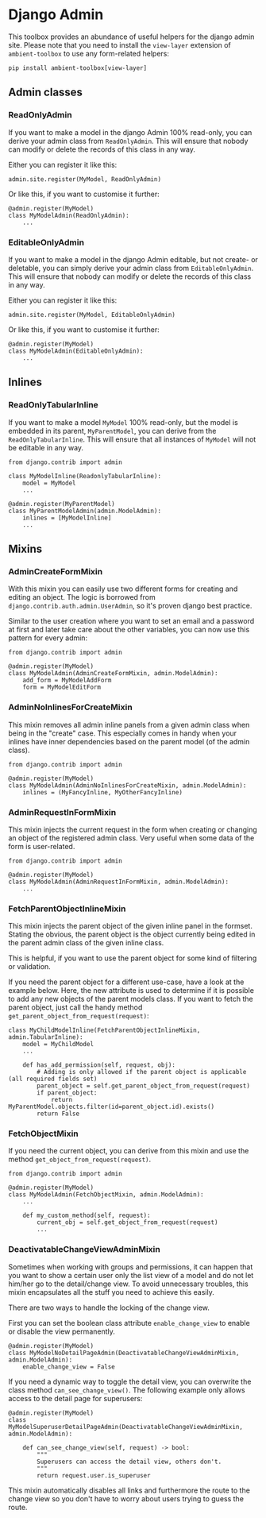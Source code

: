# Django Admin

This toolbox provides an abundance of useful helpers for the django admin site. Please note that you need to install
the `view-layer` extension of `ambient-toolbox` to use any form-related helpers:

    pip install ambient-toolbox[view-layer]

## Admin classes

### ReadOnlyAdmin

If you want to make a model in the django Admin 100% read-only, you can derive your admin class from ``ReadOnlyAdmin``.
This will ensure that nobody can modify or delete the records of this class in any way.

Either you can register it like this:

````
admin.site.register(MyModel, ReadOnlyAdmin)
````

Or like this, if you want to customise it further:

````
@admin.register(MyModel)
class MyModelAdmin(ReadOnlyAdmin):
    ...
````

### EditableOnlyAdmin

If you want to make a model in the django Admin editable, but not create- or deletable, you can simply derive your admin
class from ``EditableOnlyAdmin``. This will ensure that nobody can modify or delete the records of this class in any
way.

Either you can register it like this:

````
admin.site.register(MyModel, EditableOnlyAdmin)
````

Or like this, if you want to customise it further:

````
@admin.register(MyModel)
class MyModelAdmin(EditableOnlyAdmin):
    ...
````

## Inlines

### ReadOnlyTabularInline

If you want to make a model ``MyModel`` 100% read-only, but the model is embedded in its parent, `MyParentModel`, you
can derive from the ``ReadOnlyTabularInline``. This will ensure that all instances of ``MyModel`` will not be editable
in any way.

````
from django.contrib import admin

class MyModelInline(ReadonlyTabularInline):
    model = MyModel
    ...

@admin.register(MyParentModel)
class MyParentModelAdmin(admin.ModelAdmin):
    inlines = [MyModelInline]
    ...
````

## Mixins

### AdminCreateFormMixin

With this mixin you can easily use two different forms for creating and editing an object. The logic is borrowed from
`django.contrib.auth.admin.UserAdmin`, so it's proven django best practice.

Similar to the user creation where you want to set an email and a password at first and later take care about the other
variables, you can now use this pattern for every admin:

````
from django.contrib import admin

@admin.register(MyModel)
class MyModelAdmin(AdminCreateFormMixin, admin.ModelAdmin):
    add_form = MyModelAddForm
    form = MyModelEditForm
````

### AdminNoInlinesForCreateMixin

This mixin removes all admin inline panels from a given admin class when being in the "create" case. This especially
comes in handy when your inlines have inner dependencies based on the parent model (of the admin class).

````
from django.contrib import admin

@admin.register(MyModel)
class MyModelAdmin(AdminNoInlinesForCreateMixin, admin.ModelAdmin):
    inlines = (MyFancyInline, MyOtherFancyInline)
````

### AdminRequestInFormMixin

This mixin injects the current request in the form when creating or changing an object of the registered admin class.
Very useful when some data of the form is user-related.

````
from django.contrib import admin

@admin.register(MyModel)
class MyModelAdmin(AdminRequestInFormMixin, admin.ModelAdmin):
    ...
````

### FetchParentObjectInlineMixin

This mixin injects the parent object of the given inline panel in the formset. Stating the obvious, the parent object is
the object currently being edited in the parent admin class of the given inline class.

This is helpful, if you want to use the parent object for some kind of filtering or validation.

If you need the parent object for a different use-case, have a look at the example below. Here, the new attribute is
used to determine if it is possible to add any new objects of the parent models class. If you want to fetch the parent
object, just call the handy method `get_parent_object_from_request(request)`:

````
class MyChildModelInline(FetchParentObjectInlineMixin, admin.TabularInline):
    model = MyChildModel
    ...

    def has_add_permission(self, request, obj):
        # Adding is only allowed if the parent object is applicable (all required fields set)
        parent_object = self.get_parent_object_from_request(request)
        if parent_object:
            return MyParentModel.objects.filter(id=parent_object.id).exists()
        return False
````

### FetchObjectMixin

If you need the current object, you can derive from this mixin and use the method `get_object_from_request(request)`.

````
from django.contrib import admin

@admin.register(MyModel)
class MyModelAdmin(FetchObjectMixin, admin.ModelAdmin):
    ...

    def my_custom_method(self, request):
        current_obj = self.get_object_from_request(request)
        ...
````

### DeactivatableChangeViewAdminMixin

Sometimes when working with groups and permissions, it can happen that you want to show a certain user only the list
view of a model and do not let him/her go to the detail/change view. To avoid unnecessary troubles, this mixin
encapsulates all the stuff you need to achieve this easily.

There are two ways to handle the locking of the change view.

First you can set the boolean class attribute `enable_change_view` to enable or disable the view permanently.

````
@admin.register(MyModel)
class MyModelNoDetailPageAdmin(DeactivatableChangeViewAdminMixin, admin.ModelAdmin):
    enable_change_view = False
````

If you need a dynamic way to toggle the detail view, you can overwrite the class method `can_see_change_view()`. The
following example only allows access to the detail page for superusers:

````
@admin.register(MyModel)
class MyModelSuperuserDetailPageAdmin(DeactivatableChangeViewAdminMixin, admin.ModelAdmin):

    def can_see_change_view(self, request) -> bool:
        """
        Superusers can access the detail view, others don't.
        """
        return request.user.is_superuser
````

This mixin automatically disables all links and furthermore the route to the change view so you don't have to worry
about users trying to guess the route.
